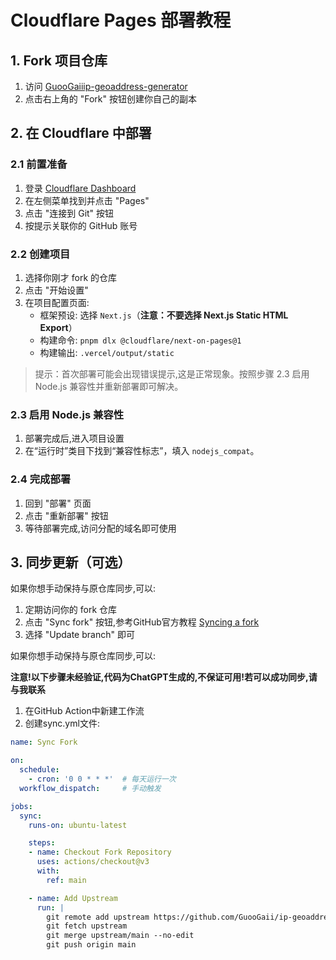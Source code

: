 # Cloudflare Pages 部署教程

## 1. Fork 项目仓库

1. 访问 [GuooGaiiip-geoaddress-generator](https://github.com/GuooGaii/ip-geoaddress-generator)
2. 点击右上角的 "Fork" 按钮创建你自己的副本

## 2. 在 Cloudflare 中部署

### 2.1 前置准备
1. 登录 [Cloudflare Dashboard](https://dash.cloudflare.com)
2. 在左侧菜单找到并点击 "Pages"
3. 点击 "连接到 Git" 按钮
4. 按提示关联你的 GitHub 账号

### 2.2 创建项目
1. 选择你刚才 fork 的仓库
2. 点击 "开始设置"
3. 在项目配置页面:
   - 框架预设: 选择 `Next.js`（**注意：不要选择 Next.js Static HTML Export**）
   - 构建命令: `pnpm dlx @cloudflare/next-on-pages@1`
   - 构建输出: `.vercel/output/static`

> 提示：首次部署可能会出现错误提示,这是正常现象。按照步骤 2.3 启用 Node.js 兼容性并重新部署即可解决。

### 2.3 启用 Node.js 兼容性
1. 部署完成后,进入项目设置
2. 在“运行时”类目下找到“兼容性标志”，填入 `nodejs_compat`。

### 2.4 完成部署
1. 回到 "部署" 页面
2. 点击 "重新部署" 按钮
3. 等待部署完成,访问分配的域名即可使用

## 3. 同步更新（可选）

如果你想手动保持与原仓库同步,可以:

1. 定期访问你的 fork 仓库
2. 点击 "Sync fork" 按钮,参考GitHub官方教程 [Syncing a fork](https://docs.github.com/en/pull-requests/collaborating-with-pull-requests/working-with-forks/syncing-a-fork)
3. 选择 "Update branch" 即可

如果你想手动保持与原仓库同步,可以:

**注意!以下步骤未经验证,代码为ChatGPT生成的,不保证可用!若可以成功同步,请与我联系**

1. 在GitHub Action中新建工作流
2. 创建sync.yml文件:
```yaml
name: Sync Fork

on:
  schedule:
    - cron: '0 0 * * *'  # 每天运行一次
  workflow_dispatch:     # 手动触发

jobs:
  sync:
    runs-on: ubuntu-latest

    steps:
    - name: Checkout Fork Repository
      uses: actions/checkout@v3
      with:
        ref: main

    - name: Add Upstream
      run: |
        git remote add upstream https://github.com/GuooGaii/ip-geoaddress-generator
        git fetch upstream
        git merge upstream/main --no-edit
        git push origin main

```
